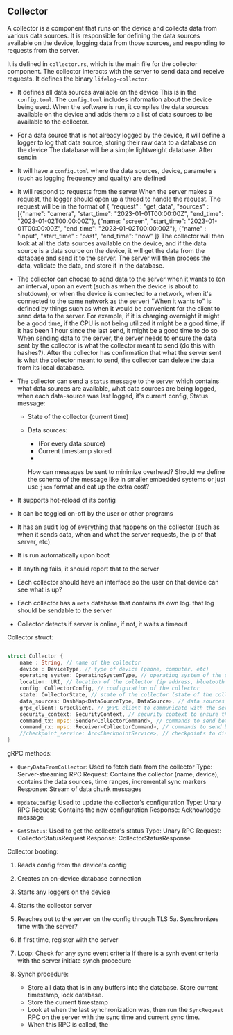 ## Collector

A collector is a component that runs on the device and collects data from various data sources. It is responsible for defining the data sources available on the device, logging data from those sources, and responding to requests from the server.

It is defined in `collector.rs`, which is the main file for the collector component. The collector interacts with the server to send data and receive requests.
It defines the binary `lifelog-collector`.

- It defines all data sources available on the device
  This is in the `config.toml`. The `config.toml` includes information about the device being used. When the software is run, it compiles the data sources available on the device and adds them to a list of data sources to be available to the collector.
- For a data source that is not already logged by the device, it will define a logger to log that data source, storing their raw data to a database on the device
  The database will be a simple lightweight database. After sendin
- It will have a `config.toml` where the data sources, device, parameters (such as logging frequency and quality) are defined
- It will respond to requests from the server
  When the server makes a request, the logger should open up a thread to handle the request. The request will be in the format of { "request" : "get_data", "sources" : \[{"name": "camera", "start_time": "2023-01-01T00:00:00Z", "end_time": "2023-01-02T00:00:00Z"}, {"name: "screen", "start_time": "2023-01-01T00:00:00Z", "end_time": "2023-01-02T00:00:00Z"}, {"name" : "input", "start_time" : "past", "end_time": "now" \]}
  The collector will then look at all the data sources available on the device, and if the data source is a data source on the device, it will get the data from the database and send it to the server. The server will then process the data, validate the data, and store it in the database.

- The collector can choose to send data to the server when it wants to (on an interval, upon an event (such as when the device is about to shutdown), or when the device is connected to a network, when it's connected to the same network as the server)
  "When it wants to" is defined by things such as when it would be convenient for the client to send data to the server. For example, if it is charging overnight it might be a good time, if the CPU is not being utilized it might be a good time, if it has been 1 hour since the last send, it might be a good time to do so
  When sending data to the server, the server needs to ensure the data sent by the collector is what the collector meant to send (do this with hashes?). After the collector has confirmation that what the server sent is what the collector meant to send, the collector can delete the data from its local database.
- The collector can send a `status` message to the server which contains what data sources are available, what data sources are being logged, when each data-source was last logged, it's current config,
  Status message:

  - State of the collector (current time)
  - Data sources:

    - (For every data source)
    - Current timestamp stored
    -

    How can messages be sent to minimize overhead? Should we define the schema of the message like in smaller embedded systems or just use `json` format and eat up the extra cost?

- It supports hot-reload of its config
- It can be toggled on-off by the user or other programs
- It has an audit log of everything that happens on the collector (such as when it sends data, when and what the server requests, the ip of that server, etc)
- It is run automatically upon boot
- If anything fails, it should report that to the server
- Each collector should have an interface so the user on that device can see what is up?
- Each collector has a `meta` database that contains its own log. that log should be sendable to the server
- Collector detects if server is online, if not, it waits a timeout

Collector struct:

```rs

struct Collector {
    name : String, // name of the collector
    device : DeviceType, // type of device (phone, computer, etc)
    operating_system: OperatingSystemType, // operating system of the device (windows, linux, mac, etc)
    location: URI, // location of the collector (ip address, bluetooth address, etc)
    config: CollectorConfig, // configuration of the collector
    state: CollectorState, // state of the collector (state of the collector and all data sources, loggers)
    data_sources: DashMap<DataSourceType, DataSource>, // data sources available on the device
    grpc_client: GrpcClient, // gRPC client to communicate with the server
    security_context: SecurityContext, // security context to ensure the data being sent is not tampered with
    command_tx: mpsc::Sender<CollectorCommand>, // commands to send between threads
    command_rx: mpsc::Receiver<CollectorCommand>, // commands to send between threads
    //checkpoint_service: Arc<CheckpointService>, // checkpoints to disk in case of a crash
}
```

gRPC methods:

- `QueryDataFromCollector`: Used to fetch data from the collector
  Type: Server-streaming RPC
  Request: Contains the collector (name, device), contains the data sources, time ranges, incremental sync markers
  Response: Stream of data chunk messages

- `UpdateConfig`: Used to update the collector's configuration
  Type: Unary RPC
  Request: Contains the new configuration
  Response: Acknowledge message

- `GetStatus`: Used to get the collector's status
  Type: Unary RPC
  Request: CollectorStatusRequest
  Response: CollectorStatusResponse

Collector booting:

1. Reads config from the device's config
2. Creates an on-device database connection
3. Starts any loggers on the device
4. Starts the collector server
5. Reaches out to the server on the config through TLS
   5a. Synchronizes time with the server?
6. If first time, register with the server
7. Loop:
   Check for any sync event criteria
   If there is a synh event criteria with the server initiate synch procedure

8. Synch procedure:
   - Store all data that is in any buffers into the database. Store current timestamp, lock database.
   - Store the current timestamp
   - Look at when the last synchronization was, then run the `SyncRequest` RPC on the server with the sync time and current sync time.
   - When this RPC is called, the
